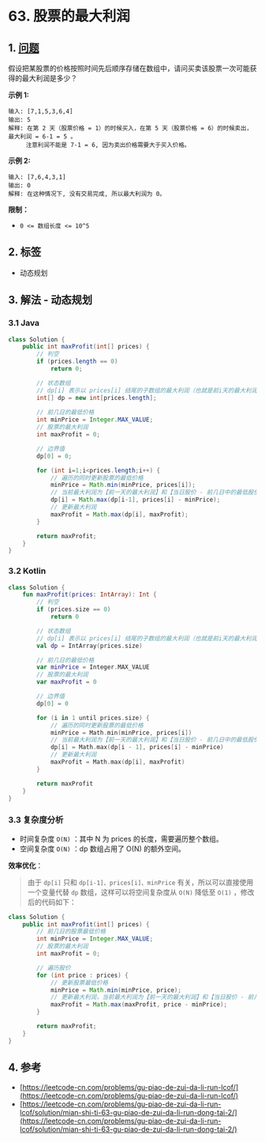 # 63. 股票的最大利润

## 1. [问题](https://leetcode-cn.com/problems/gu-piao-de-zui-da-li-run-lcof/)

假设把某股票的价格按照时间先后顺序存储在数组中，请问买卖该股票一次可能获得的最大利润是多少？

**示例 1:**

```text
输入: [7,1,5,3,6,4]
输出: 5
解释: 在第 2 天（股票价格 = 1）的时候买入，在第 5 天（股票价格 = 6）的时候卖出，最大利润 = 6-1 = 5 。
     注意利润不能是 7-1 = 6, 因为卖出价格需要大于买入价格。
```

**示例 2:**

```text
输入: [7,6,4,3,1]
输出: 0
解释: 在这种情况下, 没有交易完成, 所以最大利润为 0。
```

**限制：**

* `0 <= 数组长度 <= 10^5`

## 2. 标签

* 动态规划

## 3. 解法 - 动态规划

### 3.1 Java

```java
class Solution {
    public int maxProfit(int[] prices) {
        // 判空
        if (prices.length == 0)
            return 0;

        // 状态数组
        // dp[i] 表示以 prices[i] 结尾的子数组的最大利润（也就是前i天的最大利润）
        int[] dp = new int[prices.length];
        
        // 前几日的最低价格
        int minPrice = Integer.MAX_VALUE;
        // 股票的最大利润
        int maxProfit = 0;

        // 边界值
        dp[0] = 0;

        for (int i=1;i<prices.length;i++) {
            // 遍历的同时更新股票的最低价格
            minPrice = Math.min(minPrice, prices[i]);
            // 当前最大利润为【前一天的最大利润】和【当日股价 - 前几日中的最低股价】中的较大者
            dp[i] = Math.max(dp[i-1], prices[i] - minPrice);
            // 更新最大利润
            maxProfit = Math.max(dp[i], maxProfit);
        }

        return maxProfit;
    }
}
```

### 3.2 Kotlin

```kotlin
class Solution {
    fun maxProfit(prices: IntArray): Int {
        // 判空
        if (prices.size == 0)
            return 0

        // 状态数组
        // dp[i] 表示以 prices[i] 结尾的子数组的最大利润（也就是前i天的最大利润）
        val dp = IntArray(prices.size)

        // 前几日的最低价格
        var minPrice = Integer.MAX_VALUE
        // 股票的最大利润
        var maxProfit = 0

        // 边界值
        dp[0] = 0

        for (i in 1 until prices.size) {
            // 遍历的同时更新股票的最低价格
            minPrice = Math.min(minPrice, prices[i])
            // 当前最大利润为【前一天的最大利润】和【当日股价 - 前几日中的最低股价】中的较大者
            dp[i] = Math.max(dp[i - 1], prices[i] - minPrice)
            // 更新最大利润
            maxProfit = Math.max(dp[i], maxProfit)
        }

        return maxProfit
    }
}
```

### 3.3 复杂度分析

* 时间复杂度 `O(N)` ：其中 N 为 prices 的长度，需要遍历整个数组。
* 空间复杂度 `O(N)` ：dp 数组占用了 O\(N\) 的额外空间。

**效率优化**：

> 由于 `dp[i]` 只和 `dp[i-1]、prices[i]、minPrice` 有关，所以可以直接使用一个变量代替 `dp` 数组，这样可以将空间复杂度从 `O(N)` 降低至 `O(1)` ，修改后的代码如下：

```java
class Solution {
    public int maxProfit(int[] prices) {
        // 前几日的股票最低价格
        int minPrice = Integer.MAX_VALUE;
        // 股票的最大利润
        int maxProfit = 0;

        // 遍历股价
        for (int price : prices) {
            // 更新股票最低价格
            minPrice = Math.min(minPrice, price);
            // 更新最大利润，当前最大利润为【前一天的最大利润】和【当日股价 - 前几日中的最低股价】中的较大者
            maxProfit = Math.max(maxProfit, price - minPrice);
        }

        return maxProfit;
    }
}
```

## 4. 参考

* [https://leetcode-cn.com/problems/gu-piao-de-zui-da-li-run-lcof/](https://leetcode-cn.com/problems/gu-piao-de-zui-da-li-run-lcof/)
* [https://leetcode-cn.com/problems/gu-piao-de-zui-da-li-run-lcof/solution/mian-shi-ti-63-gu-piao-de-zui-da-li-run-dong-tai-2/](https://leetcode-cn.com/problems/gu-piao-de-zui-da-li-run-lcof/solution/mian-shi-ti-63-gu-piao-de-zui-da-li-run-dong-tai-2/)

